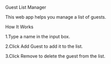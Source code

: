 Guest List Manager

This web app helps you manage a list of guests.


How It Works

1.Type a name in the input box.

2.Click Add Guest to add it to the list.

3.Click Remove to delete the guest from the list.

